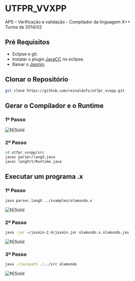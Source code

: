 # UTFPR_VVXPP
APS – Verificação e validação - Compilador da linguagem X++<br>
Turma de 2014/02

## Pré Requisitos
  - Eclipse e git.
  - Instalar o plugin [JavaCC] no eclipse.
  - Baixar o [Jasmin].

## Clonar o Repositório
```sh
git clone https://github.com/reinaldofs/utfpr_vvxpp.git
```

## Gerar o Compilador e o Runtime
### 1º Passo
![N|Solid](https://cldup.com/leoOm2O8Xz.png)

### 2º Passo
```sh
cd utfpr_vvxpp/src
javac parser/langX.java
javac langXrt/Runtime.java
```

   [JavaCC]: <http://www.devmedia.com.br/conheca-agora-e-baixe-o-plugin-do-javacc-para-eclipse/2311>
   [Jasmin]: <http://jasmin.sourceforge.net/>

## Executar um programa .x
### 1º Passo
```sh
java parser.langX ../ssamples/olamundo.x
```
![N|Solid](https://cldup.com/jGKmB6KSAR.png)

### 2º Passo
```sh
java -jar ~/jasmin-2.4/jasmin.jar olamundo.x.olamundo.jas
```
![N|Solid](https://cldup.com/1LipzYh3GV.png)

### 3º Passo
```sh
java -classpath .:../src olamundo
```
![N|Solid](https://cldup.com/Kxt8eu5EQY.png)






